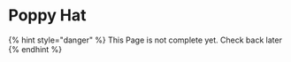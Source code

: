 # Poppy Hat

{% hint style="danger" %}
This Page is not complete yet. Check back later
{% endhint %}

